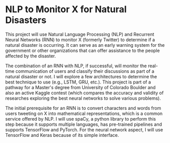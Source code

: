 # NLP to Monitor X for Natural Disasters

This project will use Natural Language Processing (NLP) and Recurrent Neural Networks (RNN) to monitor X (formerly Twitter) to determine if a natural disaster is occurring. It can serve as an early warning system for the government or other organizations that can offer assistance to the people affected by the disaster.

The combination of an RNN with NLP, if successful, will monitor the real-time communication of users and classify their discussions as part of a natural disaster or not. I will explore a few architectures to determine the best technique to use (e.g., LSTM, GRU, etc.). This project is part of a pathway for a Master's degree from University of Colorado Boulder and also an active Kaggle contest (which compares the accuracy and validity of researches exploring the best neural networks to solve various problems).

The initial prerequisite for an RNN is to convert characters and words from users tweeting on X into mathematical representations, which is a common service offered by NLP. I will use spaCy, a python library to perform this step because it supports multiple languages, has pre-trained pipelines and supports TensorFlow and PyTorch. For the neural network aspect, I will use TensorFlow and Keras because of its simple interface.
